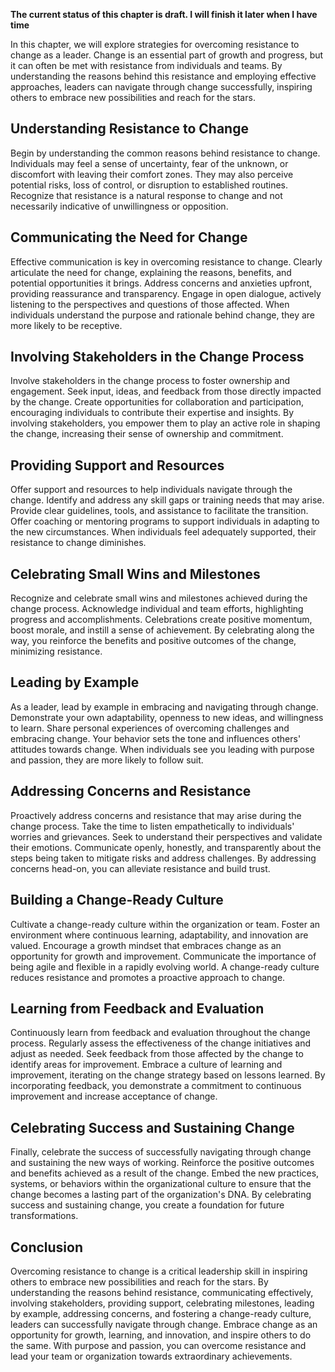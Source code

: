 **The current status of this chapter is draft. I will finish it later when I have time**

In this chapter, we will explore strategies for overcoming resistance to change as a leader. Change is an essential part of growth and progress, but it can often be met with resistance from individuals and teams. By understanding the reasons behind this resistance and employing effective approaches, leaders can navigate through change successfully, inspiring others to embrace new possibilities and reach for the stars.

Understanding Resistance to Change
----------------------------------

Begin by understanding the common reasons behind resistance to change. Individuals may feel a sense of uncertainty, fear of the unknown, or discomfort with leaving their comfort zones. They may also perceive potential risks, loss of control, or disruption to established routines. Recognize that resistance is a natural response to change and not necessarily indicative of unwillingness or opposition.

Communicating the Need for Change
---------------------------------

Effective communication is key in overcoming resistance to change. Clearly articulate the need for change, explaining the reasons, benefits, and potential opportunities it brings. Address concerns and anxieties upfront, providing reassurance and transparency. Engage in open dialogue, actively listening to the perspectives and questions of those affected. When individuals understand the purpose and rationale behind change, they are more likely to be receptive.

Involving Stakeholders in the Change Process
--------------------------------------------

Involve stakeholders in the change process to foster ownership and engagement. Seek input, ideas, and feedback from those directly impacted by the change. Create opportunities for collaboration and participation, encouraging individuals to contribute their expertise and insights. By involving stakeholders, you empower them to play an active role in shaping the change, increasing their sense of ownership and commitment.

Providing Support and Resources
-------------------------------

Offer support and resources to help individuals navigate through the change. Identify and address any skill gaps or training needs that may arise. Provide clear guidelines, tools, and assistance to facilitate the transition. Offer coaching or mentoring programs to support individuals in adapting to the new circumstances. When individuals feel adequately supported, their resistance to change diminishes.

Celebrating Small Wins and Milestones
-------------------------------------

Recognize and celebrate small wins and milestones achieved during the change process. Acknowledge individual and team efforts, highlighting progress and accomplishments. Celebrations create positive momentum, boost morale, and instill a sense of achievement. By celebrating along the way, you reinforce the benefits and positive outcomes of the change, minimizing resistance.

Leading by Example
------------------

As a leader, lead by example in embracing and navigating through change. Demonstrate your own adaptability, openness to new ideas, and willingness to learn. Share personal experiences of overcoming challenges and embracing change. Your behavior sets the tone and influences others' attitudes towards change. When individuals see you leading with purpose and passion, they are more likely to follow suit.

Addressing Concerns and Resistance
----------------------------------

Proactively address concerns and resistance that may arise during the change process. Take the time to listen empathetically to individuals' worries and grievances. Seek to understand their perspectives and validate their emotions. Communicate openly, honestly, and transparently about the steps being taken to mitigate risks and address challenges. By addressing concerns head-on, you can alleviate resistance and build trust.

Building a Change-Ready Culture
-------------------------------

Cultivate a change-ready culture within the organization or team. Foster an environment where continuous learning, adaptability, and innovation are valued. Encourage a growth mindset that embraces change as an opportunity for growth and improvement. Communicate the importance of being agile and flexible in a rapidly evolving world. A change-ready culture reduces resistance and promotes a proactive approach to change.

Learning from Feedback and Evaluation
-------------------------------------

Continuously learn from feedback and evaluation throughout the change process. Regularly assess the effectiveness of the change initiatives and adjust as needed. Seek feedback from those affected by the change to identify areas for improvement. Embrace a culture of learning and improvement, iterating on the change strategy based on lessons learned. By incorporating feedback, you demonstrate a commitment to continuous improvement and increase acceptance of change.

Celebrating Success and Sustaining Change
-----------------------------------------

Finally, celebrate the success of successfully navigating through change and sustaining the new ways of working. Reinforce the positive outcomes and benefits achieved as a result of the change. Embed the new practices, systems, or behaviors within the organizational culture to ensure that the change becomes a lasting part of the organization's DNA. By celebrating success and sustaining change, you create a foundation for future transformations.

Conclusion
----------

Overcoming resistance to change is a critical leadership skill in inspiring others to embrace new possibilities and reach for the stars. By understanding the reasons behind resistance, communicating effectively, involving stakeholders, providing support, celebrating milestones, leading by example, addressing concerns, and fostering a change-ready culture, leaders can successfully navigate through change. Embrace change as an opportunity for growth, learning, and innovation, and inspire others to do the same. With purpose and passion, you can overcome resistance and lead your team or organization towards extraordinary achievements.
